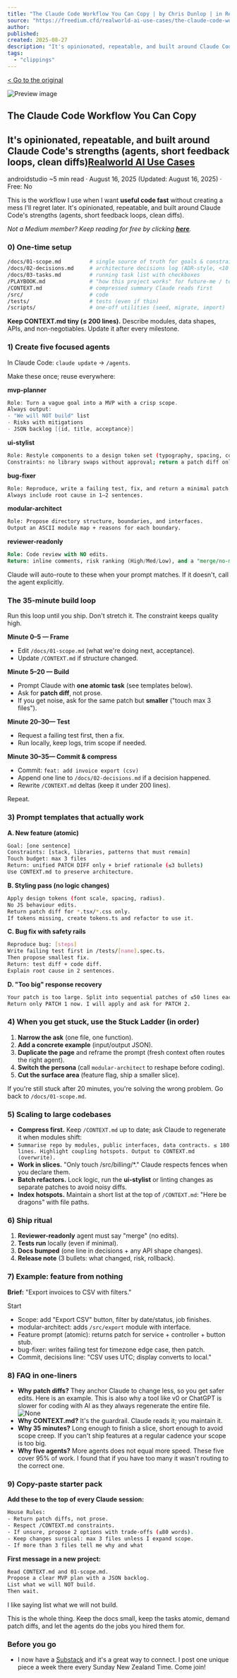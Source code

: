 ```yaml
---
title: "The Claude Code Workflow You Can Copy | by Chris Dunlop | in Realworld AI Use Cases - Freedium"
source: "https://freedium.cfd/realworld-ai-use-cases/the-claude-code-workflow-you-can-copy-6265009df76d"
author:
published:
created: 2025-08-27
description: "It's opinionated, repeatable, and built around Claude Code's strengths (agents, short..."
tags:
  - "clippings"
---
```

[< Go to the original](https://medium.com/realworld-ai-use-cases/the-claude-code-workflow-you-can-copy-6265009df76d#bypass)

![Preview image](https://miro.medium.com/v2/resize:fit:700/1*AR89dw6iEz6zNKyuBD1z6g.png)

## The Claude Code Workflow You Can Copy

## It's opinionated, repeatable, and built around Claude Code's strengths (agents, short feedback loops, clean diffs)[Realworld AI Use Cases](https://medium.com/realworld-ai-use-cases "I wanted to have a publication that helped share tips and…")

androidstudio ~5 min read · August 16, 2025 (Updated: August 16, 2025) · Free: No

This is the workflow I use when I want **useful code fast** without creating a mess I'll regret later. It's opinionated, repeatable, and built around Claude Code's strengths (agents, short feedback loops, clean diffs).

*Not a Medium member? Keep reading for free by clicking* ***[here](https://medium.com/@chrisdunlop_37984/the-claude-code-workflow-you-can-copy-6265009df76d?sk=afa02989b227ebedb156c546971ea198)****.*

### 0) One-time setup

```bash
/docs/01-scope.md         # single source of truth for goals & constraints
/docs/02-decisions.md     # architecture decisions log (ADR-style, <10 bullets)
/docs/03-tasks.md         # running task list with checkboxes
/PLAYBOOK.md              # "how this project works" for future-me / team
/CONTEXT.md               # compressed summary Claude reads first
/src/                     # code
/tests/                   # tests (even if thin)
/scripts/                 # one-off utilities (seed, migrate, import)
```

**Keep CONTEXT.md tiny (≤ 200 lines).** Describe modules, data shapes, APIs, and non-negotiables. Update it after every milestone.

### 1) Create five focused agents

In Claude Code: `claude update` → `/agents`.

Make these once; reuse everywhere:

**mvp-planner**

```csharp
Role: Turn a vague goal into a MVP with a crisp scope.
Always output: 
- "We will NOT build" list
- Risks with mitigations
- JSON backlog [{id, title, acceptance}]
```

**ui-stylist**

```bash
Role: Restyle components to a design token set (typography, spacing, colour).
Constraints: no library swaps without approval; return a patch diff only.
```

**bug-fixer**

```bash
Role: Reproduce, write a failing test, fix, and return a minimal patch.
Always include root cause in 1–2 sentences.
```

**modular-architect**

```bash
Role: Propose directory structure, boundaries, and interfaces.
Output an ASCII module map + reasons for each boundary.
```

**reviewer-readonly**

```sql
Role: Code review with NO edits. 
Return: inline comments, risk ranking (High/Med/Low), and a "merge/no-merge" call.
```

Claude will auto-route to these when your prompt matches. If it doesn't, call the agent explicitly.

### The 35-minute build loop

Run this loop until you ship. Don't stretch it. The constraint keeps quality high.

**Minute 0–5 — Frame**

- Edit `/docs/01-scope.md` (what we're doing next, acceptance).
- Update `/CONTEXT.md` if structure changed.

**Minute 5–20 — Build**

- Prompt Claude with **one atomic task** (see templates below).
- Ask for **patch diff**, not prose.
- If you get noise, ask for the same patch but **smaller** ("touch max 3 files").

**Minute 20–30— Test**

- Request a failing test first, then a fix.
- Run locally, keep logs, trim scope if needed.

**Minute 30–35— Commit & compress**

- Commit: `feat: add invoice export (csv)`
- Append one line to `/docs/02-decisions.md` if a decision happened.
- Rewrite `/CONTEXT.md` deltas (keep it under 200 lines).

Repeat.

### 3) Prompt templates that actually work

**A. New feature (atomic)**

```bash
Goal: [one sentence]
Constraints: [stack, libraries, patterns that must remain]
Touch budget: max 3 files
Return: unified PATCH DIFF only + brief rationale (≤3 bullets)
Use CONTEXT.md to preserve architecture.
```

**B. Styling pass (no logic changes)**

```bash
Apply design tokens (font scale, spacing, radius). 
No JS behaviour edits. 
Return patch diff for *.tsx/*.css only. 
If tokens missing, create tokens.ts and refactor to use it.
```

**C. Bug fix with safety rails**

```bash
Reproduce bug: [steps] 
Write failing test first in /tests/[name].spec.ts. 
Then propose smallest fix. 
Return: test diff + code diff. 
Explain root cause in 2 sentences.
```

**D. "Too big" response recovery**

```bash
Your patch is too large. Split into sequential patches of ≤50 lines each.
Return only PATCH 1 now. I will apply and ask for PATCH 2.
```

### 4) When you get stuck, use the Stuck Ladder (in order)

1. **Narrow the ask** (one file, one function).
2. **Add a concrete example** (input/output JSON).
3. **Duplicate the page** and reframe the prompt (fresh context often routes the right agent).
4. **Switch the persona** (call `modular-architect` to reshape before coding).
5. **Cut the surface area** (feature flag, ship a smaller slice).

If you're still stuck after 20 minutes, you're solving the wrong problem. Go back to `/docs/01-scope.md`.

### 5) Scaling to large codebases

- **Compress first.** Keep `/CONTEXT.md` up to date; ask Claude to regenerate it when modules shift:
- `Summarise repo by modules, public interfaces, data contracts. ≤ 180 lines. Highlight coupling hotspots. Output to CONTEXT.md (overwrite).`
- **Work in slices.** "Only touch /src/billing/\*." Claude respects fences when you declare them.
- **Batch refactors.** Lock logic, run the **ui-stylist** or linting changes as separate patches to avoid noisy diffs.
- **Index hotspots.** Maintain a short list at the top of `/CONTEXT.md`: "Here be dragons" with file paths.

### 6) Ship ritual

1. **Reviewer-readonly** agent must say "merge" (no edits).
2. **Tests run** locally (even if minimal).
3. **Docs bumped** (one line in decisions + any API shape changes).
4. **Release note** (3 bullets: what changed, risk, rollback).

### 7) Example: feature from nothing

**Brief:** "Export invoices to CSV with filters."

Start

- Scope: add "Export CSV" button, filter by date/status, job finishes.
- modular-architect: adds `/src/export` module with interface.
- Feature prompt (atomic): returns patch for service + controller + button stub.
- bug-fixer: writes failing test for timezone edge case, then patch.
- Commit, decisions line: "CSV uses UTC; display converts to local."

### 8) FAQ in one-liners

- **Why patch diffs?** They anchor Claude to change less, so you get safer edits. Here is an example. This is also why a tool like v0 or ChatGPT is slower for coding with AI as they always regenerate the entire file.
![None](https://miro.medium.com/v2/resize:fit:700/1*LBL2oF3rSXe-TW0GaOC0ag.png)
- **Why CONTEXT.md?** It's the guardrail. Claude reads it; you maintain it.
- **Why 35 minutes?** Long enough to finish a slice, short enough to avoid scope creep. If you can't ship features at a regular cadence your scope is too big.
- **Why five agents?** More agents does not equal more speed. These five cover 95% of work. I found that if you have too many it wasn't routing to the correct one.

### 9) Copy-paste starter pack

**Add these to the top of every Claude session:**

```bash
House Rules:
- Return patch diffs, not prose.
- Respect /CONTEXT.md constraints.
- If unsure, propose 2 options with trade-offs (≤80 words).
- Keep changes surgical: max 3 files unless I expand scope. 
- If more than 3 files tell me why and what
```

**First message in a new project:**

```bash
Read CONTEXT.md and 01-scope.md. 
Propose a clear MVP plan with a JSON backlog. 
List what we will NOT build. 
Then wait.
```

I like saying list what we will not build.

This is the whole thing. Keep the docs small, keep the tasks atomic, demand patch diffs, and let the agents do the jobs you hired them for.

### Before you go

- I now have a [Substack](https://substack.com/@chrisdunlop) and it's a great way to connect. I post one unique piece a week there every Sunday New Zealand Time. Come join!